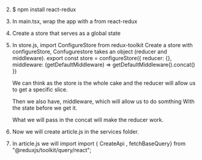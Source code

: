 2. $ npm install react-redux

3. In main.tsx, wrap the app with a <Provider> from react-redux

4. Create a store that serves as a global state

5. In store.js, import ConfigureStore from redux-toolkit
   Create a store with configureStore, Confugurestore takes an object (reducer and middleware).
   export const store = configureStore({
   reducer: {},
   middleware: (getDefaultMiddleware) =>
   getDefaultMiddleware().concat()
   })

   We can think as the store is the whole cake and the reducer will allow us to get a specific slice.

   Then we also have, middleware, which will allow us to do somthing With the state before we get it.

   What we will pass in the concat will make the reducer work.

6. Now we will create article.js in the services folder.

7. In article.js we will import import { CreateApi , fetchBaseQuery} from "@reduxjs/toolkit/query/react";
